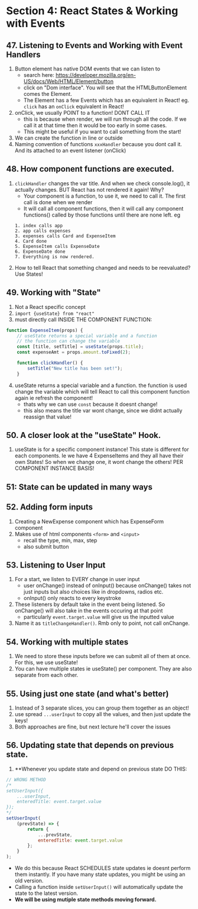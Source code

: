 # Section 4: React States & Working with Events

## 47. Listening to Events and Working with Event Handlers
1. Button element has native DOM events that we can listen to
    - search here: https://developer.mozilla.org/en-US/docs/Web/HTML/Element/button
    - click on "Dom interface". You will see that the HTMLButtonElement comes the Element.
    - The Element has a few Events which has an equivalent in React! eg. `click` has an `onClick` equivalent in React!
2. onClick, we usually POINT to a function! DONT CALL IT
    - this is because when render, we will run through all the code. If we call it at that time then it would be too early in some cases.
    - This might be useful if you want to call something from the start!
3. We can create the function in line or outside
4. Naming convention of functions `xxxHandler` because you dont call it. And its attached to an event listener (onClick)

## 48. How component functions are executed.
1. `clickHandler` changes the var title. And when we check console.log(), it actually changes. BUT React has not rendered it again! Why?
    - Your component is a function, to use it, we need to call it. The first call is done when we render
    - It will call all component functions, then it will call any component functions() called by those functions until there are none left. eg
    ```
    1. index calls app
    2. app calls expenses
    3. expenses calls Card and ExpenseItem
    4. Card done
    5. ExpenseItem calls ExpenseDate
    6. ExpenseDate done
    7. Everything is now rendered.
    ```
2. How to tell React that something changed and needs to be reevaluated? Use States!

## 49. Working with "State"
1. Not a React specific concept
2. `import {useState} from "react"`
3. must directly call INSIDE THE COMPONENT FUNCTION:
```js
function ExpenseItem(props) {
    // useState returns a special variable and a function
    // the function can change the variable
    const [title, setTitle] = useState(props.title);
    const expenseAmt = props.amount.toFixed(2);

    function clickHandler() {
        setTitle("New title has been set!");
    }

```
4. useState returns a special variable and a function. the function is used change the variable which will tell React to call this component function again ie refresh the component!
    - thats why we can use `const` because it doesnt change!
    - this also means the title var wont change, since we didnt actually reassign that value!


## 50. A closer look at the "useState" Hook.
1. useState is for a specific component instance! This state is different for each components. Ie we have 4 ExpenseItems and they all have their own States! So when we change one, it wont change the others! PER COMPONENT INSTANCE BASIS!

## 51: State can be updated in many ways

## 52. Adding form inputs
1. Creating a NewExpense component which has ExpenseForm component
2. Makes use of html components `<form>` and `<input>`
    - recall the type, min, max, step
    - also submit button

## 53. Listening to User Input
1. For a start, we listen to EVERY change in user input
    - user onChange() instead of onInput() because onChange() takes not just inputs but also choices like in dropdowns, radios etc.
    - onInput() only reacts to every keystroke
2. These listeners by default take in the event being listened. So onChange() will also take in the events occuring at that point
    - particularly `event.target.value` will give us the inputted value
3. Name it as `titleChangeHandler()`. Rmb only to point, not call onChange.

## 54. Working with multiple states
1. We need to store these inputs before we can submit all of them at once. For this, we use useState! 
2. You can have multiple states ie useState() per component. They are also separate from each other.


## 55. Using just one state (and what's better)
1. Instead of 3 separate slices, you can group them together as an object!
2. use spread `...userInput` to copy all the values, and then just update the keys!
3. Both approaches are fine, but next lecture he'll cover the issues


## 56. Updating state that depends on previous state.
1. **Whenever you update state and depend on previous state DO THIS:
```js
// WRONG METHOD
/*
setUserInput({
    ...userInput,
    enteredTitle: event.target.value
});
*/
setUserInput(
    (prevState) => {
        return {
            ...prevState,
            enteredTitle: event.target.value
        };
    }
);
```
- We do this because React SCHEDULES state updates ie doesnt perform them instantly. If you have many state updates, you might be using an old version.
- Calling a function inside `setUserInput()` will automatically update the state to the latest version.
- **We will be using mutiple state methods moving forward.**